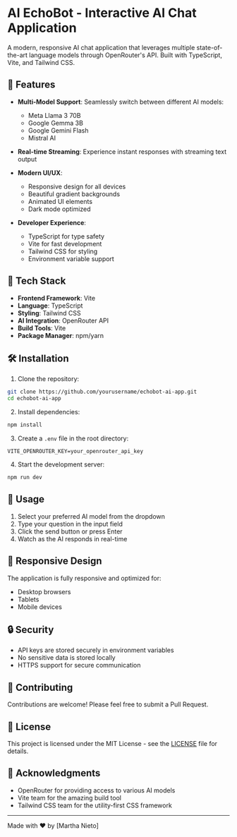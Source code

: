 # AI EchoBot - Interactive AI Chat Application

A modern, responsive AI chat application that leverages multiple state-of-the-art language models through OpenRouter's API. Built with TypeScript, Vite, and Tailwind CSS.

## 🌟 Features

- **Multi-Model Support**: Seamlessly switch between different AI models:
  - Meta Llama 3 70B
  - Google Gemma 3B
  - Google Gemini Flash
  - Mistral AI

- **Real-time Streaming**: Experience instant responses with streaming text output
- **Modern UI/UX**: 
  - Responsive design for all devices
  - Beautiful gradient backgrounds
  - Animated UI elements
  - Dark mode optimized
- **Developer Experience**:
  - TypeScript for type safety
  - Vite for fast development
  - Tailwind CSS for styling
  - Environment variable support

## 🚀 Tech Stack

- **Frontend Framework**: Vite
- **Language**: TypeScript
- **Styling**: Tailwind CSS
- **AI Integration**: OpenRouter API
- **Build Tools**: Vite
- **Package Manager**: npm/yarn

## 🛠️ Installation

1. Clone the repository:
```bash
git clone https://github.com/yourusername/echobot-ai-app.git
cd echobot-ai-app
```

2. Install dependencies:
```bash
npm install
```

3. Create a `.env` file in the root directory:
```env
VITE_OPENROUTER_KEY=your_openrouter_api_key
```

4. Start the development server:
```bash
npm run dev
```

## 🔧 Usage

1. Select your preferred AI model from the dropdown
2. Type your question in the input field
3. Click the send button or press Enter
4. Watch as the AI responds in real-time

## 📱 Responsive Design

The application is fully responsive and optimized for:
- Desktop browsers
- Tablets
- Mobile devices

## 🔒 Security

- API keys are stored securely in environment variables
- No sensitive data is stored locally
- HTTPS support for secure communication

## 🤝 Contributing

Contributions are welcome! Please feel free to submit a Pull Request.

## 📄 License

This project is licensed under the MIT License - see the [LICENSE](LICENSE) file for details.

## 🙏 Acknowledgments

- OpenRouter for providing access to various AI models
- Vite team for the amazing build tool
- Tailwind CSS team for the utility-first CSS framework

---

Made with ❤️ by [Martha Nieto] 